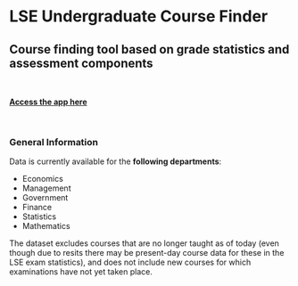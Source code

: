 # LSE Undergraduate Course Finder

## Course finding tool based on grade statistics and assessment components

</br>

**[Access the app here](https://lse-course-finder.streamlit.app/)**

</br>

### General Information

Data is currently available for the **following departments**: 
- Economics
- Management
- Government
- Finance
- Statistics
- Mathematics

The dataset excludes courses that are no longer taught as of today (even though due to resits there may be present-day course data for these in the LSE exam statistics), and does not include new courses for which examinations have not yet taken place. 



